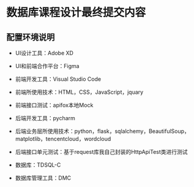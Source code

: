 # 数据库课程设计最终提交内容

## 配置环境说明

- UI设计工具：Adobe XD

- UI和前端合作平台：Figma

- 前端开发工具：Visual Studio Code

- 前端所使用技术：HTML，CSS，JavaScript，jquary

- 前端接口测试：apifox本地Mock

- 后端开发工具：pycharm

- 后端业务层所使用技术：python，flask，sqlalchemy，BeautifulSoup，matplotlib，tencentcloud，wordcloud

- 后端接口单元测试：基于request库我自己封装的HttpApiTest类进行测试

- 数据库：TDSQL-C

- 数据库管理工具：DMC